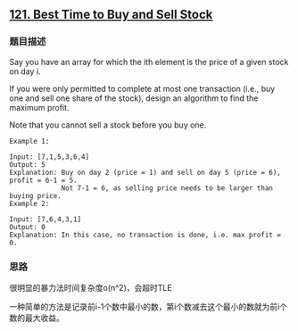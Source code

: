 

## [121. Best Time to Buy and Sell Stock](https://leetcode-cn.com/problems/best-time-to-buy-and-sell-stock/)

### 题目描述

Say you have an array for which the ith element is the price of a given stock on day i.

If you were only permitted to complete at most one transaction (i.e., buy one and sell one share of the stock), design an algorithm to find the maximum profit.

Note that you cannot sell a stock before you buy one.

```
Example 1:

Input: [7,1,5,3,6,4]
Output: 5
Explanation: Buy on day 2 (price = 1) and sell on day 5 (price = 6), profit = 6-1 = 5.
             Not 7-1 = 6, as selling price needs to be larger than buying price.
Example 2:

Input: [7,6,4,3,1]
Output: 0
Explanation: In this case, no transaction is done, i.e. max profit = 0.
```

### 思路

很明显的暴力法时间复杂度o(n^2)，会超时TLE

一种简单的方法是记录前i-1个数中最小的数，第i个数减去这个最小的数就为前i个数的最大收益。